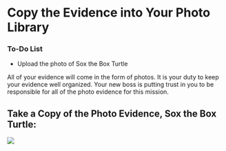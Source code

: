 # Copy the Evidence into Your Photo Library

<div class="aside">
<h3>To-Do List</h3>
<ul>
  <li>Upload the photo of Sox the Box Turtle</li>
</ul>
</div>

All of your evidence will come in the form of photos. It is your duty to keep your evidence well organized. Your new boss is putting trust in you to be responsible for all of the photo evidence for this mission.

## Take a Copy of the Photo Evidence, Sox the Box Turtle:

![](https://res.cloudinary.com/tessamero/image/upload/v1611280405/turtle.png)